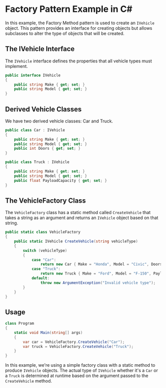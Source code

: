 # Factory Pattern Example in C#

In this example, the Factory Method pattern is used to create an `IVehicle` object. This pattern provides an interface for creating objects but allows subclasses to alter the type of objects that will be created.

## The IVehicle Interface

The `IVehicle` interface defines the properties that all vehicle types must implement.

```C#
public interface IVehicle
{
    public string Make { get; set; }
    public string Model { get; set; }
}
```

## Derived Vehicle Classes

We have two derived vehicle classes: Car and Truck.

```C#
public class Car : IVehicle
{
    public string Make { get; set; }
    public string Model { get; set; }
    public int Doors { get; set; }
}

public class Truck : IVehicle
{
    public string Make { get; set; }
    public string Model { get; set; }
    public float PayloadCapacity { get; set; }
}
```

## The VehicleFactory Class

The `VehicleFactory` class has a static method called `CreateVehicle` that takes a string as an argument and returns an `IVehicle` object based on that string.

```C#
public static class VehicleFactory
{
    public static IVehicle CreateVehicle(string vehicleType)
    {
        switch (vehicleType)
        {
            case "Car":
                return new Car { Make = "Honda", Model = "Civic", Doors = 4 };
            case "Truck":
                return new Truck { Make = "Ford", Model = "F-150", PayloadCapacity = 3300 };
            default:
                throw new ArgumentException("Invalid vehicle type");
        }
    }
}
```

## Usage

```C#
class Program
{
    static void Main(string[] args)
    {
        var car = VehicleFactory.CreateVehicle("Car");
        var truck = VehicleFactory.CreateVehicle("Truck");
    }
}
```

In this example, we're using a simple factory class with a static method to produce `IVehicle` objects.
The actual type of `IVehicle` whether it's a `Car` or a `Truck` is determined at runtime based on the argument passed to the `CreateVehicle` method.
